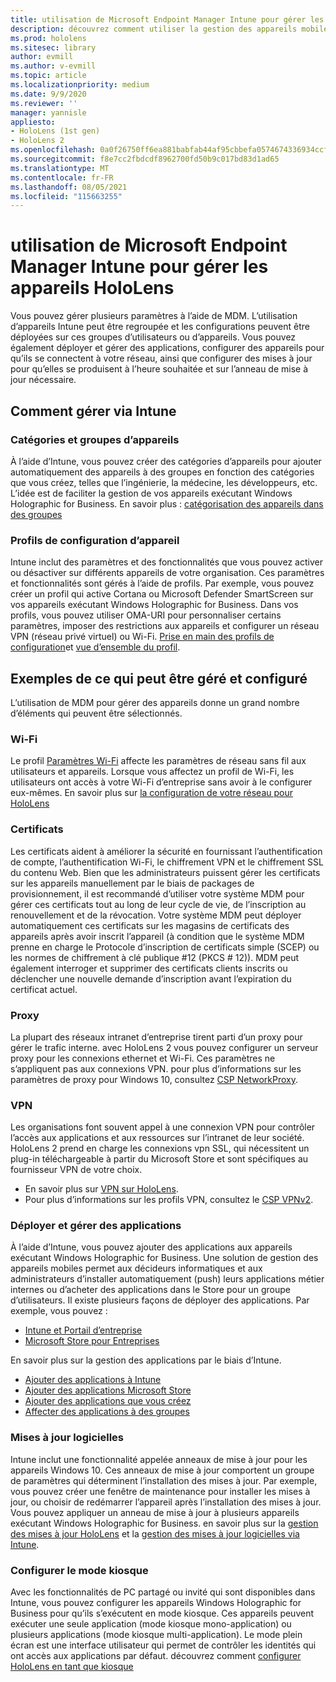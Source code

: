 ```yaml
---
title: utilisation de Microsoft Endpoint Manager Intune pour gérer les appareils HoloLens
description: découvrez comment utiliser la gestion des appareils mobiles pour configurer un CSP, une stratégie et gérer HoloLens des appareils de réalité mixte à grande échelle à l’aide d’Intune.
ms.prod: hololens
ms.sitesec: library
author: evmill
ms.author: v-evmill
ms.topic: article
ms.localizationpriority: medium
ms.date: 9/9/2020
ms.reviewer: ''
manager: yannisle
appliesto:
- HoloLens (1st gen)
- HoloLens 2
ms.openlocfilehash: 0a0f26750ff6ea881babfab44af95cbbefa0574674336934ccf1443df1701a96
ms.sourcegitcommit: f8e7cc2fbdcdf8962700fd50b9c017bd83d1ad65
ms.translationtype: MT
ms.contentlocale: fr-FR
ms.lasthandoff: 08/05/2021
ms.locfileid: "115663255"
---
```

# <a name="using-microsofts-endpoint-manager-intune-to-manage-hololens-devices"></a>utilisation de Microsoft Endpoint Manager Intune pour gérer les appareils HoloLens

Vous pouvez gérer plusieurs paramètres à l’aide de MDM. L’utilisation d’appareils Intune peut être regroupée et les configurations peuvent être déployées sur ces groupes d’utilisateurs ou d’appareils. Vous pouvez également déployer et gérer des applications, configurer des appareils pour qu’ils se connectent à votre réseau, ainsi que configurer des mises à jour pour qu’elles se produisent à l’heure souhaitée et sur l’anneau de mise à jour nécessaire. 

## <a name="how-to-manage-via-intune"></a>Comment gérer via Intune

### <a name="device-categories-and-groups"></a>Catégories et groupes d’appareils
À l’aide d’Intune, vous pouvez créer des catégories d’appareils pour ajouter automatiquement des appareils à des groupes en fonction des catégories que vous créez, telles que l’ingénierie, la médecine, les développeurs, etc. L’idée est de faciliter la gestion de vos appareils exécutant Windows Holographic for Business.
En savoir plus : [catégorisation des appareils dans des groupes](/mem/intune/enrollment/device-group-mapping)

### <a name="device-configuration-profiles"></a>Profils de configuration d’appareil
Intune inclut des paramètres et des fonctionnalités que vous pouvez activer ou désactiver sur différents appareils de votre organisation. Ces paramètres et fonctionnalités sont gérés à l’aide de profils. Par exemple, vous pouvez créer un profil qui active Cortana ou Microsoft Defender SmartScreen sur vos appareils exécutant Windows Holographic for Business.
Dans vos profils, vous pouvez utiliser OMA-URI pour personnaliser certains paramètres, imposer des restrictions aux appareils et configurer un réseau VPN (réseau privé virtuel) ou Wi-Fi.
[Prise en main des profils de configuration](/mem/intune/configuration/device-profiles)et [vue d’ensemble du profil](/mem/intune/configuration/device-profile-create).

## <a name="examples-of-what-can-be-managed-and-configured"></a>Exemples de ce qui peut être géré et configuré

L’utilisation de MDM pour gérer des appareils donne un grand nombre d’éléments qui peuvent être sélectionnés. 

### <a name="wi-fi"></a>Wi-Fi
Le profil [Paramètres Wi-Fi](/mem/intune/configuration/wi-fi-settings-configure) affecte les paramètres de réseau sans fil aux utilisateurs et appareils. Lorsque vous affectez un profil de Wi-Fi, les utilisateurs ont accès à votre Wi-Fi d’entreprise sans avoir à le configurer eux-mêmes.
En savoir plus sur [la configuration de votre réseau pour HoloLens](hololens-commercial-infrastructure.md)

### <a name="certificates"></a>Certificats
Les certificats aident à améliorer la sécurité en fournissant l’authentification de compte, l’authentification Wi-Fi, le chiffrement VPN et le chiffrement SSL du contenu Web. Bien que les administrateurs puissent gérer les certificats sur les appareils manuellement par le biais de packages de provisionnement, il est recommandé d’utiliser votre système MDM pour gérer ces certificats tout au long de leur cycle de vie, de l’inscription au renouvellement et de la révocation. Votre système MDM peut déployer automatiquement ces certificats sur les magasins de certificats des appareils après avoir inscrit l’appareil (à condition que le système MDM prenne en charge le Protocole d’inscription de certificats simple (SCEP) ou les normes de chiffrement à clé publique #12 (PKCS # 12)). MDM peut également interroger et supprimer des certificats clients inscrits ou déclencher une nouvelle demande d’inscription avant l’expiration du certificat actuel. 

### <a name="proxy"></a>Proxy
La plupart des réseaux intranet d’entreprise tirent parti d’un proxy pour gérer le trafic interne. avec HoloLens 2 vous pouvez configurer un serveur proxy pour les connexions ethernet et Wi-Fi. Ces paramètres ne s’appliquent pas aux connexions VPN. pour plus d’informations sur les paramètres de proxy pour Windows 10, consultez [CSP NetworkProxy](/windows/client-management/mdm/networkproxy-csp).

### <a name="vpn"></a>VPN
Les organisations font souvent appel à une connexion VPN pour contrôler l’accès aux applications et aux ressources sur l’intranet de leur société. HoloLens 2 prend en charge les connexions vpn SSL, qui nécessitent un plug-in téléchargeable à partir du Microsoft Store et sont spécifiques au fournisseur VPN de votre choix. 
- En savoir plus sur [VPN sur HoloLens](hololens-network.md#vpn).
- Pour plus d’informations sur les profils VPN, consultez le [CSP VPNv2](/windows/client-management/mdm/vpnv2-csp).

### <a name="deploy-and-manage-apps"></a>Déployer et gérer des applications
À l’aide d’Intune, vous pouvez ajouter des applications aux appareils exécutant Windows Holographic for Business. Une solution de gestion des appareils mobiles permet aux décideurs informatiques et aux administrateurs d’installer automatiquement (push) leurs applications métier internes ou d’acheter des applications dans le Store pour un groupe d’utilisateurs. Il existe plusieurs façons de déployer des applications. Par exemple, vous pouvez :
-   [Intune et Portail d’entreprise]( app-deploy-intune.md)
-   [Microsoft Store pour Entreprises]( app-deploy-store-business.md)

En savoir plus sur la gestion des applications par le biais d’Intune.
-   [Ajouter des applications à Intune](/mem/intune/apps/apps-add)
-   [Ajouter des applications Microsoft Store](/mem/intune/apps/store-apps-windows)
-   [Ajouter des applications que vous créez](/mem/intune/apps/lob-apps-windows)
- [Affecter des applications à des groupes](/mem/intune/apps/apps-deploy)

### <a name="software-updates"></a>Mises à jour logicielles
Intune inclut une fonctionnalité appelée anneaux de mise à jour pour les appareils Windows 10. Ces anneaux de mise à jour comportent un groupe de paramètres qui déterminent l’installation des mises à jour. Par exemple, vous pouvez créer une fenêtre de maintenance pour installer les mises à jour, ou choisir de redémarrer l’appareil après l’installation des mises à jour. Vous pouvez appliquer un anneau de mise à jour à plusieurs appareils exécutant Windows Holographic for Business.
en savoir plus sur la [gestion des mises à jour HoloLens](hololens-updates.md) et la [gestion des mises à jour logicielles via Intune](/mem/intune/protect/windows-update-for-business-configure).

### <a name="configure-kiosk-mode"></a>Configurer le mode kiosque
Avec les fonctionnalités de PC partagé ou invité qui sont disponibles dans Intune, vous pouvez configurer les appareils Windows Holographic for Business pour qu’ils s’exécutent en mode kiosque. Ces appareils peuvent exécuter une seule application (mode kiosque mono-application) ou plusieurs applications (mode kiosque multi-application). Le mode plein écran est une interface utilisateur qui permet de contrôler les identités qui ont accès aux applications par défaut.
découvrez comment [configurer HoloLens en tant que kiosque]( hololens-kiosk.md)

